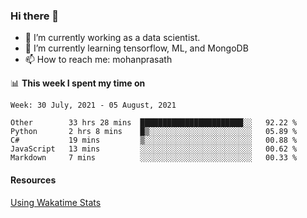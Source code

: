 ### Hi there 👋

- 🔭 I’m currently working as a data scientist.
- 🌱 I’m currently learning tensorflow, ML, and MongoDB
- 📫 How to reach me: mohanprasath

📊 **This week I spent my time on**
<!--START_SECTION:waka-->
```text
Week: 30 July, 2021 - 05 August, 2021

Other        33 hrs 28 mins  ███████████████████████░░   92.22 % 
Python       2 hrs 8 mins    █▒░░░░░░░░░░░░░░░░░░░░░░░   05.89 % 
C#           19 mins         ▒░░░░░░░░░░░░░░░░░░░░░░░░   00.88 % 
JavaScript   13 mins         ░░░░░░░░░░░░░░░░░░░░░░░░░   00.62 % 
Markdown     7 mins          ░░░░░░░░░░░░░░░░░░░░░░░░░   00.33 % 
```
<!--END_SECTION:waka-->

#### Resources
[Using Wakatime Stats](https://github.com/marketplace/actions/waka-readme)

